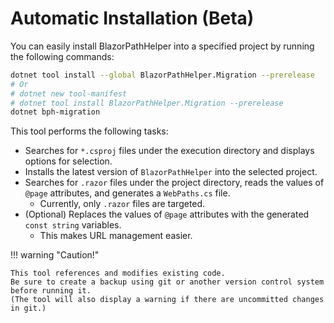 # Automatic Installation (Beta)
You can easily install BlazorPathHelper into a specified project by running the following commands:

```bash
dotnet tool install --global BlazorPathHelper.Migration --prerelease
# Or
# dotnet new tool-manifest
# dotnet tool install BlazorPathHelper.Migration --prerelease
dotnet bph-migration
```

This tool performs the following tasks:

* Searches for `*.csproj` files under the execution directory and displays options for selection.
* Installs the latest version of `BlazorPathHelper` into the selected project.
* Searches for `.razor` files under the project directory, reads the values of `@page` attributes, and generates a `WebPaths.cs` file.
  * Currently, only `.razor` files are targeted.
* (Optional) Replaces the values of `@page` attributes with the generated `const string` variables.
  * This makes URL management easier.

!!! warning "Caution!"

    This tool references and modifies existing code.
    Be sure to create a backup using git or another version control system before running it.
    (The tool will also display a warning if there are uncommitted changes in git.)
